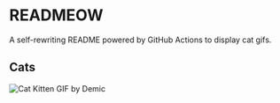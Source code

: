 # READMEOW

A self-rewriting README powered by GitHub Actions to display cat gifs.

## Cats

![Cat Kitten GIF by Demic](https://media3.giphy.com/media/v1.Y2lkPTlhY2QwMmRhaHh5Zmc0MzRudGhva2M2Z2diZXdiejd4enV0ZHZoZXAyb3R4dHd1diZlcD12MV9naWZzX3NlYXJjaCZjdD1n/3oriO0OEd9QIDdllqo/200.gif)
